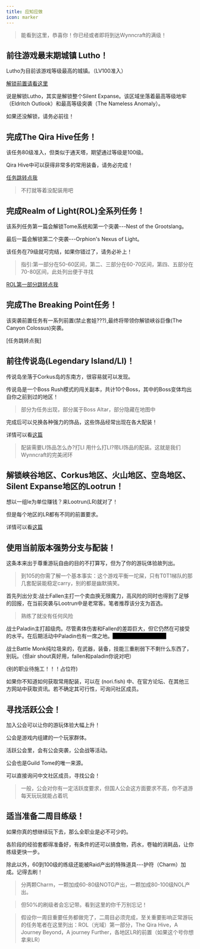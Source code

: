 ```yaml
---
title: 应知应做
icon: marker
---
```


>能看到这里，恭喜你！你已经或者即将到达Wynncraft的满级！

## 前往游戏最末期城镇 Lutho！

Lutho为目前该游戏等级最高的城镇。（LV100准入）

[解锁前置请看这里](/quests/lvl101-110/level%20101%20-%20a%20journey%20further.html)

说是解锁Lutho，其实是解锁整个Silent Expanse。该区域坐落着最高等级地牢（Eldritch Outlook）和最高等级突袭（The Nameless Anomaly）。

如果还没解锁，请务必前往！

## 完成The Qira Hive任务！

该任务80级准入，但类似于通天塔，期望通过等级是100级。

Qira Hive中可以获得非常多的常用装备，请务必完成！

[任务跳转点我](/quests/lvl71-80/level%2080%20-%20the%20qira%20hive.html)

>不打就等着没配装用吧

## 完成Realm of Light(ROL)全系列任务！

该系列任务第一篇会解锁Tome系统和第一个突袭---Nest of the Grootslang。

最后一篇会解锁第二个突袭---Orphion's Nexus of Light。

该任务在79级就可完结，如果你错过了，请务必补上！

>指引:第一部分在50-60区间，第二、三部分在60-70区间，第四、五部分在70-80区间，此处列出便于寻找

[ROL第一部分跳转点我](/quests/lvl51-60/level%2054%20-%20realm%20of%20light%20i%20-%20the%20worm%20holes.html)

## 完成The Breaking Point任务！

该突袭前置任务有一系列前置(禁止套娃???),最终将带领你解锁峡谷巨像(The Canyon Colossus)突袭。

[任务跳转点我]

## 前往传说岛(Legendary Island/LI)！

传说岛坐落于Corkus岛的东南方，很容易就可以发现。

传说岛是一个Boss Rush模式的闯关副本，共计10个Boss，其中的Boss变体均出自你之前到过的地区！

>部分为任务出现，部分属于Boss Altar，部分隐藏在地图中

完成后可以兑换各种强力的饰品，这些饰品经常出现在各大配装！

详情可以看[这篇](/guide/advancesystem/li.html)

>配装需要LI饰品怎么办?打LI 用什么打LI?带LI饰品的配装。这就是我们Wynncraft的完美闭环

## 解锁峡谷地区、Corkus地区、火山地区、空岛地区、Silent Expanse地区的Lootrun！

想以一组le为单位赚钱？来Lootrun(LR)就对了！

但是每个地区的LR都有不同的前置要求。

详情可以看[这篇](/guide/advancesystem/lootrun.html)

## 使用当前版本强势分支与配装！

这条本来出于尊重游玩自由的目的不打算写，但为了你的游玩体验故列出。

>到105的你需了解一个基本事实：这个游戏平衡一坨屎，只有T0T1梯队的那几套配装能稳定carry，别的都是幽默搞笑。

首先列出分支:战士Fallen主打一个卖血换无限魔力，高风险的同时也得到了足够的回报，在当前突袭与Lootrun中是老常客。笔者推荐该分支为首选。

>熟练了就没有任何风险

战士Paladin主打超级肉。尽管素体伤害和Fallen的差距巨大，但它仍然在可接受的水平。在后期活动中Paladin也有一席之地。<span style="background-color: black; color: black;">别玩火鸟波真Guardian</span>

战士Battle Monk纯垃圾来的，在武器，装备，技能三重削弱下不剩什么东西了，别玩。（但air shout真好用，fallen和paladin你说对吧）

(别的职业待施工！！！占位符)

如果你不知道如何获取常用配装，可以在 (nori.fish) 中、在官方论坛、在其他三方网站中获取资讯。若不确定其可行性，可询问社区成员。

## 寻找活跃公会！

加入公会可以让你的游玩体验大幅上升！

公会是游戏内组建的一个玩家群体。

活跃公会里，会有公会突袭，公会战等活动。

公会也是Guild Tome的唯一来源。

可以直接询问中文社区成员，寻找公会！

>一般，公会对你有一定活跃度要求，但国人公会这方面要求不高，你不退游每天玩玩就能占着坑

## 适当准备二周目练级！

如果你真的想继续玩下去，那么全职业是必不可少的。

各阶段的经验套都得准备好，有条件的还可以搞食物，药水，卷轴的消耗品，让你练级更快一步。

除此以外，60到100级的练级还能被Raid产出的特殊道具---护符（Charm）加成。记得去刷！

>分两颗Charm，一颗加成60-80级NOTG产出，一颗加成80-100级NOL产出。

>但50%的刷级者会忘记带。看到这里的你千万别忘记！

>假设你一周目重要任务都做完了，二周目必须完成，至关重要影响正常游玩的任务笔者在这里列出：ROL（光域）第一部分，The Qira Hive，A Journey Beyond，A journey Further，各地区LR的前置（如果这个号你想拿来LR）
